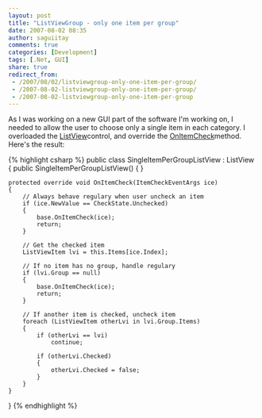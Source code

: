 ```yaml
---
layout: post
title: "ListViewGroup - only one item per group"
date: 2007-08-02 08:35
author: saguiitay
comments: true
categories: [Development]
tags: [.Net, GUI]
share: true
redirect_from:
 - /2007/08/02/listviewgroup-only-one-item-per-group/
 - /2007-08-02-listviewgroup-only-one-item-per-group/
 - /2007-08-02-listviewgroup-only-one-item-per-group
---
```

As I was working on a new GUI part of the software I'm working on, I needed to allow the user to choose only a single item in each category. I overloaded the [ListView](http://msdn2.microsoft.com/en-us/library/system.windows.forms.listview.aspx)control, and override the [OnItemCheck](http://msdn2.microsoft.com/en-us/library/system.windows.forms.listview.onitemcheck.aspx)method. Here's the result:

{% highlight csharp %}
public class SingleItemPerGroupListView : ListView
{
    public SingleItemPerGroupListView()
    { }

    protected override void OnItemCheck(ItemCheckEventArgs ice)
    {
        // Always behave regulary when user uncheck an item
        if (ice.NewValue == CheckState.Unchecked)
        {
            base.OnItemCheck(ice);
            return;
        }

        // Get the checked item
        ListViewItem lvi = this.Items[ice.Index];

        // If no item has no group, handle regulary
        if (lvi.Group == null)
        {
            base.OnItemCheck(ice);
            return;
        }

        // If another item is checked, uncheck item
        foreach (ListViewItem otherLvi in lvi.Group.Items)
        {
            if (otherLvi == lvi)
                continue;

            if (otherLvi.Checked)
            {
                otherLvi.Checked = false;
            }
        }
    }
}
{% endhighlight %}




